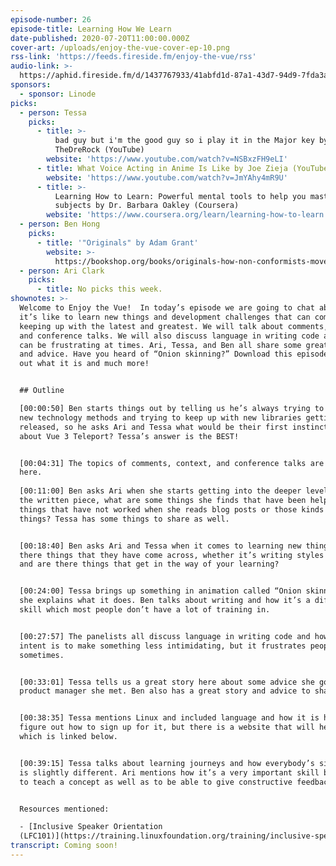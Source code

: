 ```yaml
---
episode-number: 26
episode-title: Learning How We Learn
date-published: 2020-07-20T11:00:00.000Z
cover-art: /uploads/enjoy-the-vue-cover-ep-10.png
rss-link: 'https://feeds.fireside.fm/enjoy-the-vue/rss'
audio-link: >-
  https://aphid.fireside.fm/d/1437767933/41abfd1d-87a1-43d7-94d9-7fda3a5120e1/5611dd7d-eabd-431d-a207-ec963d0158b8.mp3
sponsors:
  - sponsor: Linode
picks:
  - person: Tessa
    picks:
      - title: >-
          bad guy but i'm the good guy so i play it in the Major key by
          TheDreRock (YouTube)
        website: 'https://www.youtube.com/watch?v=NSBxzFH9eLI'
      - title: What Voice Acting in Anime Is Like by Joe Zieja (YouTube)
        website: 'https://www.youtube.com/watch?v=JmYAhy4mR9U'
      - title: >-
          Learning How to Learn: Powerful mental tools to help you master tough
          subjects by Dr. Barbara Oakley (Coursera)
        website: 'https://www.coursera.org/learn/learning-how-to-learn'
  - person: Ben Hong
    picks:
      - title: '"Originals" by Adam Grant'
        website: >-
          https://bookshop.org/books/originals-how-non-conformists-move-the-world-9780143128854/9780143128854
  - person: Ari Clark
    picks:
      - title: No picks this week.
shownotes: >-
  Welcome to Enjoy the Vue!  In today’s episode we are going to chat about what
  it’s like to learn new things and development challenges that can come with
  keeping up with the latest and greatest. We will talk about comments, context,
  and conference talks. We will also discuss language in writing code and how it
  can be frustrating at times. Ari, Tessa, and Ben all share some great stories
  and advice. Have you heard of “Onion skinning?” Download this episode to find
  out what it is and much more! 


  ## Outline

  [00:00:50] Ben starts things out by telling us he’s always trying to hack on
  new technology methods and trying to keep up with new libraries getting
  released, so he asks Ari and Tessa what would be their first instinct to learn
  about Vue 3 Teleport? Tessa’s answer is the BEST! 


  [00:04:31] The topics of comments, context, and conference talks are discussed
  here.    
   
  [00:11:00] Ben asks Ari when she starts getting into the deeper level things,
  the written piece, what are some things she finds that have been helpful or
  things that have not worked when she reads blog posts or those kinds of
  things? Tessa has some things to share as well.  


  [00:18:40] Ben asks Ari and Tessa when it comes to learning new things, are
  there things that they have come across, whether it’s writing styles or talks
  and are there things that get in the way of your learning?


  [00:24:00] Tessa brings up something in animation called “Onion skinning” and
  she explains what it does. Ben talks about writing and how it’s a difficult
  skill which most people don’t have a lot of training in. 


  [00:27:57] The panelists all discuss language in writing code and how the
  intent is to make something less intimidating, but it frustrates people
  sometimes.


  [00:33:01] Tessa tells us a great story here about some advice she got from a
  product manager she met. Ben also has a great story and advice to share. 


  [00:38:35] Tessa mentions Linux and included language and how it is hard to
  figure out how to sign up for it, but there is a website that will help you
  which is linked below. 


  [00:39:15] Tessa talks about learning journeys and how everybody’s situation
  is slightly different. Ari mentions how it’s a very important skill being able
  to teach a concept as well as to be able to give constructive feedback.


  Resources mentioned:

  - [Inclusive Speaker Orientation
  (LFC101)](https://training.linuxfoundation.org/training/inclusive-speaker-orientation/)
transcript: Coming soon!
---
```

